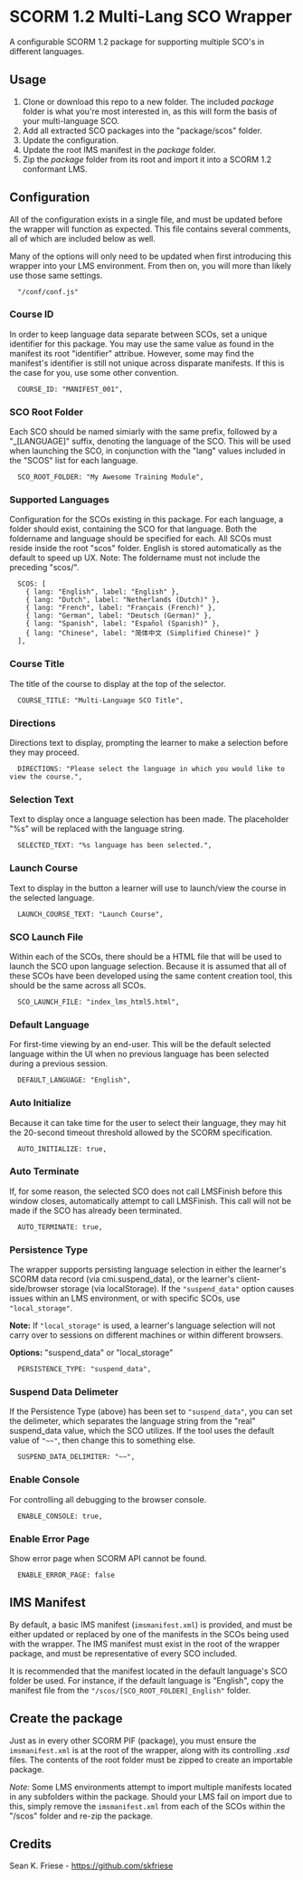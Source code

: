 # SCORM 1.2 Multi-Lang SCO Wrapper

A configurable SCORM 1.2 package for supporting multiple SCO's in different languages.

## Usage

 1. Clone or download this repo to a new folder. The included _package_ folder is what you're most interested in, as this will form the basis of your multi-language SCO.
 2. Add all extracted SCO packages into the "package/scos" folder.
 3. Update the configuration.
 4. Update the root IMS manifest in the _package_ folder.
 5. Zip the _package_ folder from its root and import it into a SCORM 1.2 conformant LMS.

## Configuration

All of the configuration exists in a single file, and must be updated before the wrapper will function as expected. This file contains several comments, all of which are included below as well. 

Many of the options will only need to be updated when first introducing this wrapper into your LMS environment. From then on, you will more than likely use those same settings.
```
  "/conf/conf.js"
```

### Course ID
In order to keep language data separate between SCOs, set a unique identifier for this package. You may use the same value as found in the manifest its root "identifier" attribue. However, some may find the manifest's identifier is still not unique across disparate manifests. If this is the case for you, use some other convention.
```
  COURSE_ID: "MANIFEST_001",
```

### SCO Root Folder
Each SCO should be named simiarly with the same prefix, followed by a "_[LANGUAGE]" suffix, denoting the language of the SCO. This will be used when launching the SCO, in conjunction with the "lang" values included in the "SCOS" list for each language.
```
  SCO_ROOT_FOLDER: "My Awesome Training Module",
```

### Supported Languages
Configuration for the SCOs existing in this package. For each language, a folder should exist, containing the SCO for that language. Both the foldername and language should be specified for each. All SCOs must reside inside the root "scos" folder. English is stored automatically as the default to speed up UX. Note: The foldername must not include the preceding "scos/".

```
  SCOS: [
    { lang: "English", label: "English" },
    { lang: "Dutch", label: "Netherlands (Dutch)" },
    { lang: "French", label: "Français (French)" },
    { lang: "German", label: "Deutsch (German)" },
    { lang: "Spanish", label: "Español (Spanish)" },
    { lang: "Chinese", label: "简体中文 (Simplified Chinese)" }
  ],  
```

### Course Title
The title of the course to display at the top of the selector.
```
  COURSE_TITLE: "Multi-Language SCO Title",
```

### Directions
Directions text to display, prompting the learner to make a selection before they may proceed.
```
  DIRECTIONS: "Please select the language in which you would like to view the course.",
```

### Selection Text
Text to display once a language selection has been made. The placeholder "%s" will be replaced with the language string.
```
  SELECTED_TEXT: "%s language has been selected.",
```

### Launch Course
Text to display in the button a learner will use to launch/view the course in the selected language.
```
  LAUNCH_COURSE_TEXT: "Launch Course",
```

### SCO Launch File
Within each of the SCOs, there should be a HTML file that will be used to launch the SCO upon language selection. Because it is assumed that all of these SCOs have been developed using the same content creation tool, this should be the same across all SCOs.
```
  SCO_LAUNCH_FILE: "index_lms_html5.html",
```

### Default Language
For first-time viewing by an end-user. This will be the default selected language within the UI when no previous language has been selected during a previous session.
```
  DEFAULT_LANGUAGE: "English",
```

### Auto Initialize
Because it can take time for the user to select their language, they may hit the 20-second timeout threshold allowed by the SCORM specification.
```
  AUTO_INITIALIZE: true,
```

### Auto Terminate
If, for some reason, the selected SCO does not call LMSFinish before this window closes, automatically attempt to call LMSFinish. This call will not be made if the SCO has already been terminated.
```
  AUTO_TERMINATE: true,
```

### Persistence Type
The wrapper supports persisting language selection in either the learner's SCORM data record (via cmi.suspend_data), or the learner's client-side/browser storage (via localStorage). If the ```"suspend_data"``` option causes issues within an LMS environment, or with specific SCOs, use ```"local_storage"```.

**Note:** If ```"local_storage"``` is used, a learner's language selection will not carry over to sessions on different machines or within different browsers.

**Options:** "suspend_data" or "local_storage"
```
  PERSISTENCE_TYPE: "suspend_data",
```

### Suspend Data Delimeter
If the Persistence Type (above) has been set to ```"suspend_data"```, you can set the delimeter, which separates the language string from the "real" suspend_data value, which the SCO utilizes. If the tool uses the default value of ```"~~"```, then change this to something else. 
```
  SUSPEND_DATA_DELIMITER: "~~",
```

### Enable Console
For controlling all debugging to the browser console.
```
  ENABLE_CONSOLE: true,
```

### Enable Error Page
Show error page when SCORM API cannot be found.
```  
  ENABLE_ERROR_PAGE: false
```

## IMS Manifest

By default, a basic IMS manifest (```imsmanifest.xml```) is provided, and must be either updated or replaced by one of the manifests in the SCOs being used with the wrapper. The IMS manifest must exist in the root of the wrapper package, and must be representative of every SCO included.

It is recommended that the manifest located in the default language's SCO folder be used. For instance, if the default language is "English", copy the manifest file from the ```"/scos/[SCO_ROOT_FOLDER]_English"``` folder.

## Create the package

Just as in every other SCORM PIF (package), you must ensure the ```imsmanifest.xml``` is at the root of the wrapper, along with its controlling *.xsd* files. The contents of the root folder must be zipped to create an importable package.

*Note:* Some LMS environments attempt to import multiple manifests located in any subfolders within the package. Should your LMS fail on import due to this, simply remove the ```imsmanifest.xml``` from each of the SCOs within the "/scos" folder and re-zip the package.

## Credits
Sean K. Friese - https://github.com/skfriese
